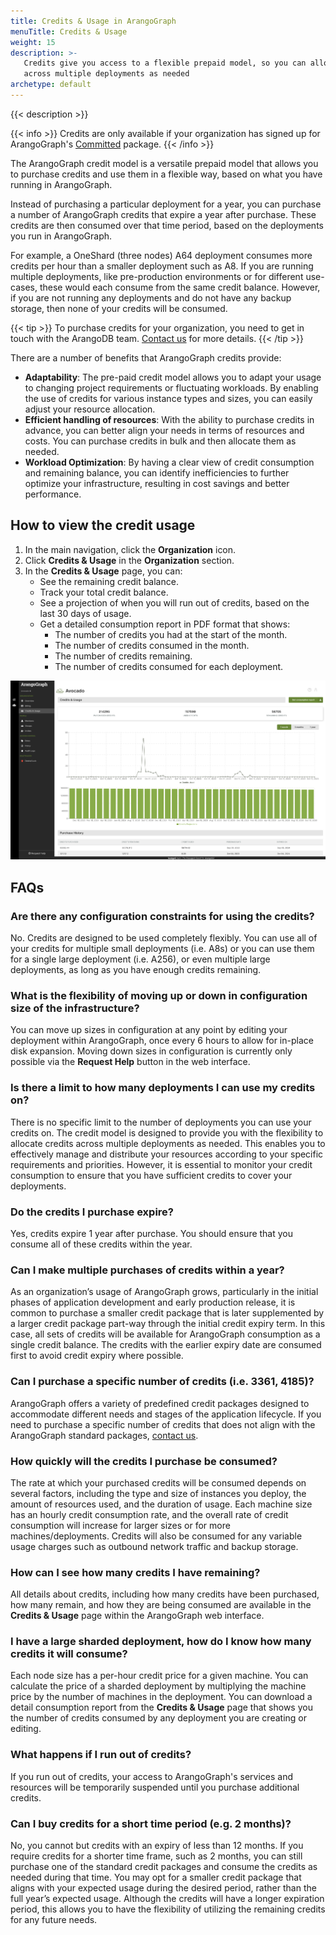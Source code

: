 ```yaml
---
title: Credits & Usage in ArangoGraph
menuTitle: Credits & Usage
weight: 15
description: >-
   Credits give you access to a flexible prepaid model, so you can allocate them
   across multiple deployments as needed
archetype: default
---
```

{{< description >}}

{{< info >}}
Credits are only available if your organization has signed up for
ArangoGraph's [Committed](../organizations/_index.md#committed) package.
{{< /info >}}

The ArangoGraph credit model is a versatile prepaid model that allows you to
purchase credits and use them in a flexible way, based on what you have running
in ArangoGraph.

Instead of purchasing a particular deployment for a year, you can purchase a
number of ArangoGraph credits that expire a year after purchase. These credits
are then consumed over that time period, based on the deployments you run
in ArangoGraph.

For example, a OneShard (three nodes) A64 deployment consumes more credits per
hour than a smaller deployment such as A8. If you are running multiple deployments,
like pre-production environments or for different use-cases, these would each consume
from the same credit balance. However, if you are not running any deployments
and do not have any backup storage, then none of your credits will be consumed.

{{< tip >}}
To purchase credits for your organization, you need to get in touch with the
ArangoDB team. [Contact us](https://www.arangodb.com/contact/) for more details.
{{< /tip >}}

There are a number of benefits that ArangoGraph credits provide:
- **Adaptability**: The pre-paid credit model allows you to adapt your usage to
  changing project requirements or fluctuating workloads. By enabling the use of
  credits for various instance types and sizes, you can easily adjust your
  resource allocation.
- **Efficient handling of resources**: With the ability to purchase credits in
  advance, you can better align your needs in terms of resources and costs.
  You can purchase credits in bulk and then allocate them as needed.
- **Workload Optimization**: By having a clear view of credit consumption and
  remaining balance, you can identify inefficiencies to further optimize your
  infrastructure, resulting in cost savings and better performance.

## How to view the credit usage

1. In the main navigation, click the **Organization** icon.
2. Click **Credits & Usage** in the **Organization** section.
3. In the **Credits & Usage** page, you can:
   - See the remaining credit balance.
   - Track your total credit balance.
   - See a projection of when you will run out of credits, based on the last 30 days of usage. 
   - Get a detailed consumption report in PDF format that shows:
      - The number of credits you had at the start of the month.
      - The number of credits consumed in the month.
      - The number of credits remaining.
      - The number of credits consumed for each deployment.

![ArangoGraph Credits and Usage](../../../images/arangograph-credits-and-usage.png)

## FAQs

### Are there any configuration constraints for using the credits?

No. Credits are designed to be used completely flexibly. You can use all of your
credits for multiple small deployments (i.e. A8s) or you can use them for a single
large deployment (i.e. A256), or even multiple large deployments, as long as you
have enough credits remaining.

### What is the flexibility of moving up or down in configuration size of the infrastructure?

You can move up sizes in configuration at any point by editing your deployment
within ArangoGraph, once every 6 hours to allow for in-place disk expansion.
Moving down sizes in configuration is currently only possible via the **Request Help**
button in the web interface.

### Is there a limit to how many deployments I can use my credits on?

There is no specific limit to the number of deployments you can use your credits
on. The credit model is designed to provide you with the flexibility to allocate
credits across multiple deployments as needed. This enables you to effectively
manage and distribute your resources according to your specific requirements and
priorities. However, it is essential to monitor your credit consumption to ensure
that you have sufficient credits to cover your deployments.

### Do the credits I purchase expire?

Yes, credits expire 1 year after purchase. You should ensure that you consume
all of these credits within the year.

### Can I make multiple purchases of credits within a year?

As an organization’s usage of ArangoGraph grows, particularly in the initial
phases of application development and early production release, it is common
to purchase a smaller credit package that is later supplemented by a larger
credit package part-way through the initial credit expiry term.
In this case, all sets of credits will be available for ArangoGraph consumption
as a single credit balance. The credits with the earlier expiry date are consumed
first to avoid credit expiry where possible.

### Can I purchase a specific number of credits (i.e. 3361, 4185)?

ArangoGraph offers a variety of predefined credit packages designed to
accommodate different needs and stages of the application lifecycle.
If you need to purchase a specific number of credits that does not align with
the ArangoGraph standard packages, [contact us](https://www.arangodb.com/contact/).

### How quickly will the credits I purchase be consumed?

The rate at which your purchased credits will be consumed depends on several
factors, including the type and size of instances you deploy, the amount of
resources used, and the duration of usage. Each machine size has an hourly credit
consumption rate, and the overall rate of credit consumption will increase for
larger sizes or for more machines/deployments. Credits will also be consumed for
any variable usage charges such as outbound network traffic and backup storage.

### How can I see how many credits I have remaining?

All details about credits, including how many credits have been purchased,
how many remain, and how they are being consumed are available in the
**Credits & Usage** page within the ArangoGraph web interface.

### I have a large sharded deployment, how do I know how many credits it will consume?

Each node size has a per-hour credit price for a given machine. You can calculate
the price of a sharded deployment by multiplying the machine price by the number
of machines in the deployment. You can download a detail consumption report from
the **Credits & Usage** page that shows you the number of credits consumed by any
deployment you are creating or editing.

### What happens if I run out of credits?

If you run out of credits, your access to ArangoGraph's services and resources
will be temporarily suspended until you purchase additional credits.

### Can I buy credits for a short time period (e.g. 2 months)?

No, you cannot but credits with an expiry of less than 12 months.
If you require credits for a shorter time frame, such as 2 months, you can still
purchase one of the standard credit packages and consume the credits as needed
during that time. You may opt for a smaller credit package that aligns with your
expected usage during the desired period, rather than the full year’s expected usage.
Although the credits will have a longer expiration period, this allows you to have
the flexibility of utilizing the remaining credits for any future needs.